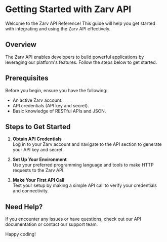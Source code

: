 # Getting Started with Zarv API

Welcome to the Zarv API Reference! This guide will help you get started with integrating and using the Zarv API effectively.

## Overview

The Zarv API enables developers to build powerful applications by leveraging our platform's features. Follow the steps below to get started.

## Prerequisites

Before you begin, ensure you have the following:

- An active Zarv account.
- API credentials (API key and secret).
- Basic knowledge of RESTful APIs and JSON.

## Steps to Get Started

1. **Obtain API Credentials**  
  Log in to your Zarv account and navigate to the API section to generate your API key and secret.

2. **Set Up Your Environment**  
  Use your preferred programming language and tools to make HTTP requests to the Zarv API.

3. **Make Your First API Call**  
  Test your setup by making a simple API call to verify your credentials and connectivity.

## Need Help?

If you encounter any issues or have questions, check out our API documentation or contact our support team.

Happy coding!
